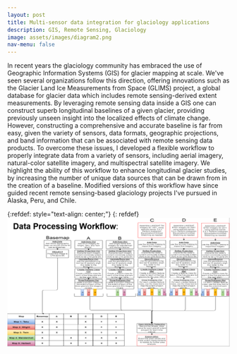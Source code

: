 ```yaml
---
layout: post
title: Multi-sensor data integration for glaciology applications 
description: GIS, Remote Sensing, Glaciology
image: assets/images/diagram2.png
nav-menu: false
---
```


In recent years the glaciology community has embraced the use of Geographic Information Systems (GIS) for glacier mapping at scale. We've seen several organizations follow this direction, offering innovations such as the Glacier Land Ice Measurements from Space (GLIMS) project, a global database for glacier data which includes remote sensing-derived extent measurements. By leveraging remote sensing data inside a GIS one can construct superb longitudinal baselines of a given glacier, providing previously unseen insight into the localized effects of climate change. However, constructing a comprehensive and accurate baseline is far from easy, given the variety of sensors, data formats, geographic projections, and band information that can be associated with remote sensing data products. To overcome these issues, I developed a flexible workflow to properly integrate data from a variety of sensors, including aerial imagery, natural-color satellite imagery, and multispectral satellite imagery. We highlight the ability of this workflow to enhance longitudinal glacier studies, by increasing the number of unique data sources that can be drawn from in the creation of a baseline. Modified versions of this workflow have since guided recent remote sensing-based glaciology projects I've pursued in Alaska, Peru, and Chile.    

{:refdef: style="text-align: center;"}
{: refdef}
![image1](/assets/images/workflow.png)
